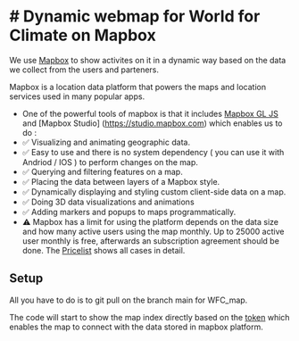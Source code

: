 
# # Dynamic webmap for World for Climate on Mapbox


We use [Mapbox](https://www.mapbox.com/showcase) to show activites on it in a dynamic way based on the data we collect from the users and parteners.

Mapbox is a location data platform that powers the maps and location services used in many popular apps. 

- One of the powerful tools of mapbox is that it includes [Mapbox GL JS](https://docs.mapbox.com/mapbox-gl-js/guides/) and [Mapbox Studio] (https://studio.mapbox.com) which enables us to do :
- ✅ Visualizing and animating geographic data.
- ✅ Easy to use and there is no system dependency ( you can use it with Andriod / IOS ) to perform changes on the map.
- ✅ Querying and filtering features on a map.
- ✅ Placing the data between layers of a Mapbox style.
- ✅ Dynamically displaying and styling custom client-side data on a map.
- ✅ Doing 3D data visualizations and animations
- ✅ Adding markers and popups to maps programmatically.
- ⚠️ Mapbox has a limit for using the platform depends on the data size and how many active users using the map monthly. Up to 25000 active user monthly is free, afterwards an subscription agreement should be done. The [Pricelist](https://www.mapbox.com/pricing) shows all cases in detail.



## Setup

All you have to do is to git pull on the branch main for WFC_map.

The code will start to show the map index directly based on the [token](https://docs.mapbox.com/help/getting-started/access-tokens/) which enables the map to connect with the data stored in mapbox platform.
